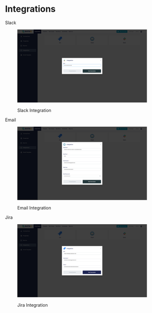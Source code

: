# Integrations

Slack

<figure><img src="../../.gitbook/assets/Screenshot (460).png" alt=""><figcaption><p>Slack Integration</p></figcaption></figure>



Email

<figure><img src="../../.gitbook/assets/Screenshot (457).png" alt=""><figcaption><p>Email Integration</p></figcaption></figure>



Jira





<figure><img src="../../.gitbook/assets/Screenshot (459).png" alt=""><figcaption><p>Jira Integration</p></figcaption></figure>





